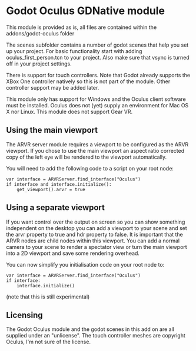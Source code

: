 # Godot Oculus GDNative module
This module is provided as is, all files are contained within the addons/godot-oculus folder

The scenes subfolder contains a number of godot scenes that help you set up your project. 
For basic functionality start with adding oculus_first_person.tcn to your project.
Also make sure that vsync is turned off in your project settings.

There is support for touch controllers. Note that Godot already supports the XBox One controller natively so this is not part of the module. Other controller support may be added later.

This module only has support for Windows and the Oculus client software must be installed.
Oculus does not (yet) supply an environment for Mac OS X nor Linux.
This module does not support Gear VR.

Using the main viewport
-----------------------
The ARVR server module requires a viewport to be configured as the ARVR viewport. If you chose to use the main viewport an aspect ratio corrected copy of the left eye will be rendered to the viewport automatically.

You will need to add the following code to a script on your root node:

```
var interface = ARVRServer.find_interface("Oculus")
if interface and interface.initialize():
	get_viewport().arvr = true
```

Using a separate viewport
-------------------------
If you want control over the output on screen so you can show something independent on the desktop you can add a viewport to your scene and set the arvr property to true and hdr property to false. It is important that the ARVR nodes are child nodes within this viewport. You can add a normal camera to your scene to render a spectator view or turn the main viewport into a 2D viewport and save some rendering overhead.

You can now simplify you initialisation code on your root node to:

```
var interface = ARVRServer.find_interface("Oculus")
if interface:
	interface.initialize()
```

(note that this is still experimental)

Licensing
---------
The Godot Oculus module and the godot scenes in this add on are all supplied under an "unlicense".
The touch controller meshes are copyright Oculus, I'm not sure of the license.
